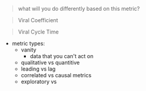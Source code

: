 > what will you do differently based on this metric?

> Viral Coefficient 

> Viral Cycle Time

- metric types:
	- vanity
		- data that you can't act on
	- qualitative vs quantitive
	- leading vs lag
	- correlated vs causal metrics
	- exploratory vs 